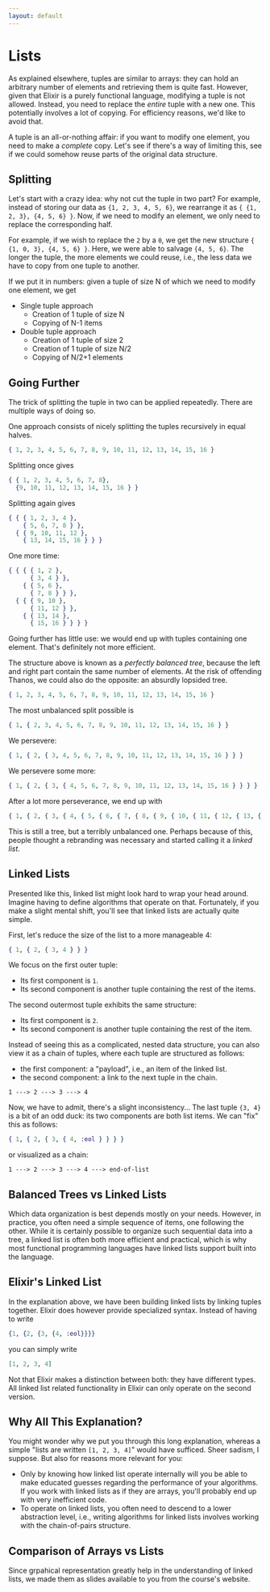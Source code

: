 ```yaml
---
layout: default
---
```

# Lists

As explained elsewhere, tuples are similar to arrays:
they can hold an arbitrary number of elements
and retrieving them is quite fast.
However, given that Elixir is a purely
functional language, modifying a tuple is not allowed.
Instead, you need to replace the *entire* tuple with a new one.
This potentially involves a lot of copying.
For efficiency reasons, we'd like to avoid that.

A tuple is an all-or-nothing affair:
if you want to modify one element,
you need to make a *complete* copy.
Let's see if there's a way of
limiting this, see if we could somehow
reuse parts of the original data structure.

## Splitting

Let's start with a crazy idea: why not cut the tuple in two part?
For example, instead of storing our data as `{1, 2, 3, 4, 5, 6}`,
we rearrange it as `{ {1, 2, 3}, {4, 5, 6} }`. Now, if
we need to modify an element, we only need to
replace the corresponding half.

For example, if we wish to replace the `2` by a `0`,
we get the new structure `{ {1, 0, 3}, {4, 5, 6} }`.
Here, we were able to salvage `{4, 5, 6}`.
The longer the tuple, the more elements we could reuse, i.e.,
the less data we have to copy from one tuple to another.

If we put it in numbers: given a tuple of size N of which
we need to modify one element, we get

* Single tuple approach
  * Creation of 1 tuple of size N
  * Copying of N-1 items
* Double tuple approach
  * Creation of 1 tuple of size 2
  * Creation of 1 tuple of size N/2
  * Copying of N/2+1 elements

## Going Further

The trick of splitting the tuple in two can be applied repeatedly.
There are multiple ways of doing so.

One approach consists of nicely splitting the tuples recursively in equal halves.

```elixir
{ 1, 2, 3, 4, 5, 6, 7, 8, 9, 10, 11, 12, 13, 14, 15, 16 }
```

Splitting once gives

```elixir
{ { 1, 2, 3, 4, 5, 6, 7, 8},
  {9, 10, 11, 12, 13, 14, 15, 16 } }
```

Splitting again gives

```elixir
{ { { 1, 2, 3, 4 },
    { 5, 6, 7, 8 } },
  { { 9, 10, 11, 12 },
    { 13, 14, 15, 16 } } }
```

One more time:

```elixir
{ { { { 1, 2 },
      { 3, 4 } },
    { { 5, 6 },
      { 7, 8 } } },
  { { { 9, 10 },
      { 11, 12 } },
    { { 13, 14 },
      { 15, 16 } } } }
```

Going further has little use: we would end up with tuples containing one element. That's definitely not more efficient.

The structure above is known as a *perfectly balanced tree*,
because the left and right part contain the same number of elements.
At the risk of offending Thanos, we could also do the opposite:
an absurdly lopsided tree.

```elixir
{ 1, 2, 3, 4, 5, 6, 7, 8, 9, 10, 11, 12, 13, 14, 15, 16 }
```

The most unbalanced split possible is

```elixir
{ 1, { 2, 3, 4, 5, 6, 7, 8, 9, 10, 11, 12, 13, 14, 15, 16 } }
```

We persevere:

```elixir
{ 1, { 2, { 3, 4, 5, 6, 7, 8, 9, 10, 11, 12, 13, 14, 15, 16 } } }
```

We persevere some more:

```elixir
{ 1, { 2, { 3, { 4, 5, 6, 7, 8, 9, 10, 11, 12, 13, 14, 15, 16 } } } }
```

After a lot more perseverance, we end up with

```elixir
{ 1, { 2, { 3, { 4, { 5, { 6, { 7, { 8, { 9, { 10, { 11, { 12, { 13, { 14, { 15, 16 } } } } } } } } } } } } } } }
```

This is still a tree, but a terribly unbalanced one.
Perhaps because of this, people thought a rebranding was necessary
and started calling it a *linked list*.

## Linked Lists

Presented like this, linked list might look hard to wrap your head around.
Imagine having to define algorithms that operate on that.
Fortunately, if you make a slight mental shift, you'll see that
linked lists are actually quite simple.

First, let's reduce the size of the list to a more manageable 4:

```elixir
{ 1, { 2, { 3, 4 } } }
```

We focus on the first outer tuple:

* Its first component is `1`.
* Its second component is another tuple containing the rest of the items.

The second outermost tuple exhibits the same structure:

* Its first component is `2`.
* Its second component is another tuple containing the rest of the item.

Instead of seeing this as a complicated, nested data structure,
you can also view it as a chain of tuples, where
each tuple are structured as follows:

* the first component: a "payload", i.e., an item of the linked list.
* the second component: a link to the next tuple in the chain.

```text
1 ---> 2 ---> 3 ---> 4
```

Now, we have to admit, there's a slight inconsistency... The last tuple `{3, 4}`
is a bit of an odd duck: its two components are both list items. We can "fix" this
as follows:

```elixir
{ 1, { 2, { 3, { 4, :eol } } } }
```

or visualized as a chain:

```text
1 ---> 2 ---> 3 ---> 4 ---> end-of-list
```

## Balanced Trees vs Linked Lists

Which data organization is best depends mostly on your needs.
However, in practice, you often need a simple sequence
of items, one following the other. While it is
certainly possible to organize such sequential data into a tree,
a linked list is often both more efficient and practical,
which is why most functional programming languages
have linked lists support built into the language.

## Elixir's Linked List

In the explanation above, we have been building linked lists
by linking tuples together. Elixir does however
provide specialized syntax.
Instead of having to write

```elixir
{1, {2, {3, {4, :eol}}}}
```

you can simply write

```elixir
[1, 2, 3, 4]
```

Not that Elixir makes a distinction between both: they have different types.
All linked list related functionality in Elixir can only operate on the second version.

## Why All This Explanation?

You might wonder why we put you through this long explanation,
whereas a simple "lists are written `[1, 2, 3, 4]`" would have sufficed.
Sheer sadism, I suppose. But also for reasons more relevant for you:

* Only by knowing how linked list operate internally will you be able
  to make educated guesses regarding the performance of your algorithms.
  If you work with linked lists as if they are arrays, you'll probably
  end up with very inefficient code.
* To operate on linked lists, you often need to descend
  to a lower abstraction level, i.e., writing algorithms
  for linked lists involves working with the chain-of-pairs structure.

## Comparison of Arrays vs Lists

Since grpahical representation greatly help in the understanding
of linked lists, we made them as slides available to you from the course's website.
